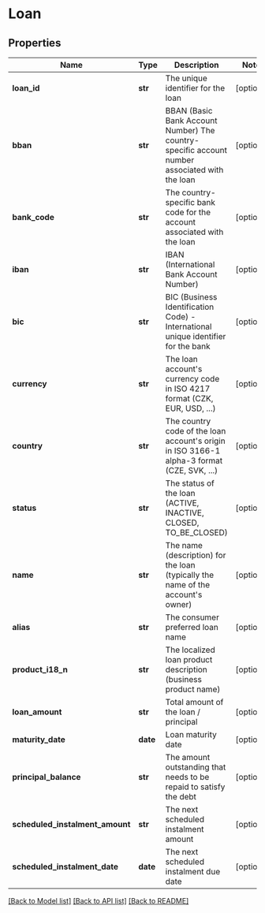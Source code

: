 # Loan

## Properties
Name | Type | Description | Notes
------------ | ------------- | ------------- | -------------
**loan_id** | **str** | The unique identifier for the loan | [optional] 
**bban** | **str** | BBAN (Basic Bank Account Number) The country-specific account number associated with the loan | [optional] 
**bank_code** | **str** | The country-specific bank code for the account associated with the loan | [optional] 
**iban** | **str** | IBAN (International Bank Account Number) | [optional] 
**bic** | **str** | BIC (Business Identification Code) - International unique identifier for the bank | [optional] 
**currency** | **str** | The loan account&#39;s currency code in ISO 4217 format (CZK, EUR, USD, ...) | [optional] 
**country** | **str** | The country code of the loan account&#39;s origin in ISO 3166-1 alpha-3 format (CZE, SVK, ...) | [optional] 
**status** | **str** | The status of the loan (ACTIVE, INACTIVE, CLOSED, TO_BE_CLOSED) | [optional] 
**name** | **str** | The name (description) for the loan (typically the name of the account&#39;s owner) | [optional] 
**alias** | **str** | The consumer preferred loan name | [optional] 
**product_i18_n** | **str** | The localized loan product description (business product name) | [optional] 
**loan_amount** | **str** | Total amount of the loan / principal | [optional] 
**maturity_date** | **date** | Loan maturity date | [optional] 
**principal_balance** | **str** | The amount outstanding that needs to be repaid to satisfy the debt | [optional] 
**scheduled_instalment_amount** | **str** | The next scheduled instalment amount | [optional] 
**scheduled_instalment_date** | **date** | The next scheduled instalment due date | [optional] 

[[Back to Model list]](../README.md#documentation-for-models) [[Back to API list]](../README.md#documentation-for-api-endpoints) [[Back to README]](../README.md)


